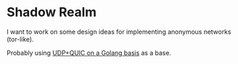 # Shadow Realm

I want to work on some design ideas for implementing anonymous networks (tor-like).

Probably using [UDP+QUIC on a Golang basis](https://github.com/quic-go/quic-go) as a base.
